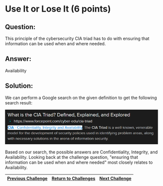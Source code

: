 # Use It or Lose It (6 points)

## Question:

This principle of the cybersecurity CIA triad has to do with ensuring that information can be used when and where needed.

## Answer:

Availability

## Solution:

We can perform a Google search on the given definition to get the following search result:

[![search-result.png](search-result.png)](https://duckduckgo.com/?t=ffab&q=cia+triad&atb=v1-1&ia=web)

Based on our search, the possible answers are Confidentiality, Integrity, and Availability. Looking back at the challenge question, "ensuring that information can be used when and where needed" most closely relates to Availability.

| [Previous Challenge](/Challenges/Oversee-And-Govern/3/README.md#top) | [Return to Challenges](/Challenges/../../../#modules) | [Next Challenge](/Challenges/Oversee-And-Govern/5/README.md#top) |
| :------- | :-----: | ------: |